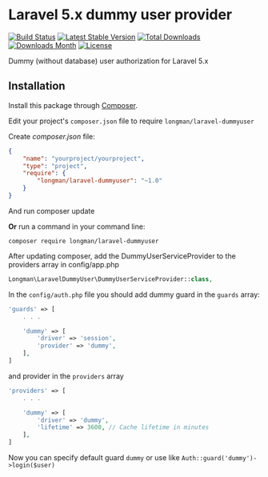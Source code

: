 # Laravel 5.x dummy user provider

[![Build Status](https://img.shields.io/travis/akalongman/laravel-dummyuser/master.svg?style=flat-square)](https://travis-ci.org/akalongman/laravel-dummyuser)
[![Latest Stable Version](https://img.shields.io/github/release/akalongman/laravel-dummyuser.svg?style=flat-square)](https://github.com/akalongman/laravel-dummyuser/releases)
[![Total Downloads](https://img.shields.io/packagist/dt/Longman/laravel-dummyuser.svg)](https://packagist.org/packages/longman/laravel-dummyuser)
[![Downloads Month](https://img.shields.io/packagist/dm/Longman/laravel-dummyuser.svg)](https://packagist.org/packages/longman/laravel-dummyuser)
[![License](https://img.shields.io/badge/license-MIT-brightgreen.svg?style=flat-square)](LICENSE.md)

Dummy (without database) user authorization for Laravel 5.x

## Installation

Install this package through [Composer](https://getcomposer.org/).

Edit your project's `composer.json` file to require `longman/laravel-dummyuser`

Create *composer.json* file:
```json
{
    "name": "yourproject/yourproject",
    "type": "project",
    "require": {
        "longman/laravel-dummyuser": "~1.0"
    }
}
```
And run composer update

**Or** run a command in your command line:

    composer require longman/laravel-dummyuser


After updating composer, add the DummyUserServiceProvider to the providers array in config/app.php

```php
Longman\LaravelDummyUser\DummyUserServiceProvider::class,
```

In the `config/auth.php` file you should add dummy guard in the `guards` array:

```php
'guards' => [
    . . .

    'dummy' => [
        'driver' => 'session',
        'provider' => 'dummy',
    ],
]
```

and provider in the `providers` array

```php
'providers' => [
    . . .

    'dummy' => [
        'driver' => 'dummy',
        'lifetime' => 3600, // Cache lifetime in minutes
    ],
]
```

Now you can specify default guard `dummy` or use like `Auth::guard('dummy')->login($user)`

